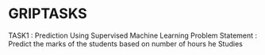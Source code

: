 # GRIPTASKS
TASK1 : Prediction Using Supervised Machine Learning
Problem Statement : Predict the marks of the students based on number of hours he Studies

